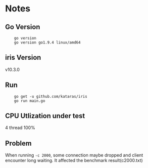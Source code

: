 # Notes

## Go Version
```
    go version
    go version go1.9.4 linux/amd64
```

## iris Version
v10.3.0

## Run
```
    go get -u github.com/kataras/iris
    go run main.go
```

## CPU Utlization under test
4 thread 100%


## Problem
When running `-c 2000`, some connection maybe dropped and client encounter
long waiting. It affected the benchmark result(c2000.txt)
